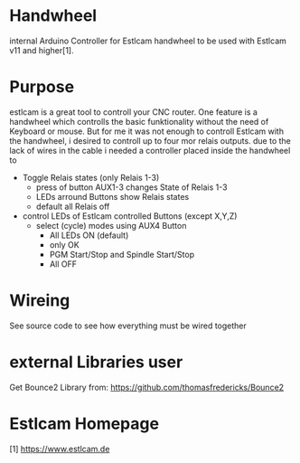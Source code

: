 # Handwheel
internal Arduino Controller for Estlcam handwheel
to be used with Estlcam v11 and higher[1].
# Purpose
estlcam is a great tool to controll your CNC router.
One feature is a handwheel which controlls the basic funktionality without the need of Keyboard or mouse.
But for me it was not enough to controll Estlcam with the handwheel, i desired to controll up to four mor relais outputs.
due to the lack of wires in the cable i needed a controller placed inside the handwheel to
  - Toggle Relais states (only Relais 1-3)
    - press of button AUX1-3 changes State of Relais 1-3 
    - LEDs arround Buttons show Relais states
    - default all Relais off
 - control LEDs of Estlcam controlled Buttons (except X,Y,Z)
   - select (cycle) modes using AUX4 Button
     - All LEDs ON (default)
     - only OK
     - PGM Start/Stop and Spindle Start/Stop        
     - All OFF
# Wireing
See source code to see how everything must be wired together
# external Libraries user
Get Bounce2 Library from: https://github.com/thomasfredericks/Bounce2

# Estlcam Homepage   
[1] https://www.estlcam.de

